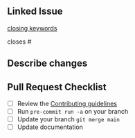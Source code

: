 ## Linked Issue
<!--
    Include related issues
-->
[closing keywords](https://docs.github.com/en/issues/tracking-your-work-with-issues/linking-a-pull-request-to-an-issue)

closes #

## Describe changes
<!--
    short description of the changes made
-->


## Pull Request Checklist

<!--
    Run through this checklist when submitting a PR.
    Each item should be ticked off by you or a reviewer before it gets merged.
    You can click on the checkbox to do this.
-->

- [ ] Review the [Contributing guidelines](CODE_OF_CONDUCT.md)
- [ ] Run `pre-commit run -a` on your branch
- [ ] Update your branch `git merge main`
- [ ] Update documentation

